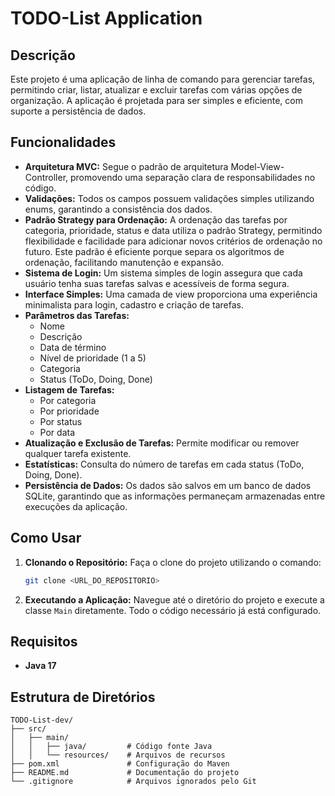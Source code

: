 # TODO-List Application

## Descrição
Este projeto é uma aplicação de linha de comando para gerenciar tarefas, permitindo criar, listar, atualizar e excluir tarefas com várias opções de organização. A aplicação é projetada para ser simples e eficiente, com suporte a persistência de dados.

## Funcionalidades
- **Arquitetura MVC:** Segue o padrão de arquitetura Model-View-Controller, promovendo uma separação clara de responsabilidades no código.
- **Validações:** Todos os campos possuem validações simples utilizando enums, garantindo a consistência dos dados.
- **Padrão Strategy para Ordenação:** A ordenação das tarefas por categoria, prioridade, status e data utiliza o padrão Strategy, permitindo flexibilidade e facilidade para adicionar novos critérios de ordenação no futuro. Este padrão é eficiente porque separa os algoritmos de ordenação, facilitando manutenção e expansão.
- **Sistema de Login:** Um sistema simples de login assegura que cada usuário tenha suas tarefas salvas e acessíveis de forma segura.
- **Interface Simples:** Uma camada de view proporciona uma experiência minimalista para login, cadastro e criação de tarefas.
- **Parâmetros das Tarefas:**
    - Nome
    - Descrição
    - Data de término
    - Nível de prioridade (1 a 5)
    - Categoria
    - Status (ToDo, Doing, Done)
- **Listagem de Tarefas:**
    - Por categoria
    - Por prioridade
    - Por status
    - Por data
- **Atualização e Exclusão de Tarefas:** Permite modificar ou remover qualquer tarefa existente.
- **Estatísticas:** Consulta do número de tarefas em cada status (ToDo, Doing, Done).
- **Persistência de Dados:** Os dados são salvos em um banco de dados SQLite, garantindo que as informações permaneçam armazenadas entre execuções da aplicação.

## Como Usar
1. **Clonando o Repositório:**
   Faça o clone do projeto utilizando o comando:
   ```bash
   git clone <URL_DO_REPOSITORIO>
   ```
2. **Executando a Aplicação:**
   Navegue até o diretório do projeto e execute a classe `Main` diretamente. Todo o código necessário já está configurado.

## Requisitos
- **Java 17**

## Estrutura de Diretórios
```
TODO-List-dev/
├── src/
│   ├── main/
│   │   ├── java/         # Código fonte Java
│   │   └── resources/    # Arquivos de recursos
├── pom.xml               # Configuração do Maven
├── README.md             # Documentação do projeto
└── .gitignore            # Arquivos ignorados pelo Git
```

